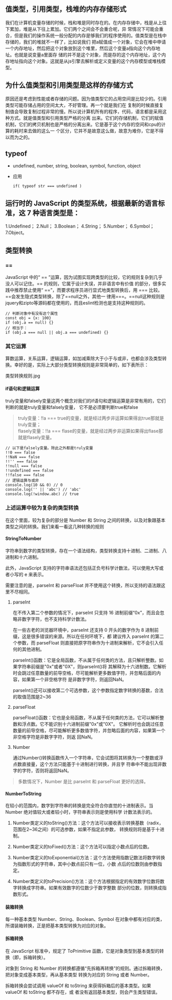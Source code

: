 ## 值类型，引用类型，栈堆的内存存储形式
  我们在计算机变量存储的时候，栈和堆是同时存在的。在内存存储中，栈是从上往下累加，堆是从下往上累加。它们两个之间会不会重合呢，异
  常情况下可能会重合，但是我们的操作系统一般分配的内存是够我们的程序使用的。值类型是在栈中存储的，我们的堆就不一样了，比如说我们
  把a赋值成一个对象，它会在堆中申请一个内存地址，然后把这个对象放到这个堆里，然后这个变量a指向这个内存地址。也就是说变量a里面存
  储的并不是这个对象，而是存的这个内存地址，这个内存地址指向这个对象。这就是从js引擎去解析或定义变量的这个内存模型或堆栈模型。
## 为什么值类型和引用类型是这样的存储方式
  原因还是考虑到性能或者存储的问题。因为值类型它的占用空间是比较少的。引用类型可能存储占用的空间太大，不好管理。再一个就是我们在
  复制的时候直接复制值会导致复制过程非常的慢。所以说计算机所有的程序，代码，语言都是采用这种方式。就是值类型和引用类型严格的分离
  出来。它们的存储机制，它们的赋值机制，它们的拷贝机制也是严格的分离出来。它是基于这个内存的空间和cpu的计算的耗时来去做的这么一
  个区分，它并不是故意这么做，故意为难你，它是不得以而为之的。
## typeof
  * undefined, number, string, boolean, symbol, function, object

  * 应用 

    `if( typeof str === undefined )`
    
## 运行时的 JavaScript 的类型系统，根据最新的语言标准，这 7 种语言类型是：
  1.Undefined；
  2.Null；
  3.Boolean；
  4.String；
  5.Number；
  6.Symbol；
  7.Object。

## 类型转换
### ==
JavaScript 中的“ == ”运算，因为试图实现跨类型的比较，它的规则复杂到几乎没人可以记住。== 的规则，它属于设计失误，并非语言中有价值
的部分，很多实践中推荐禁止使用“ ==”，而要求程序员进行显式地类型转换后，用 === 比较。==会发生隐式类型转换，除了==null之外，其他一
律用===。==null这种规则是jquery和zipto等源码都在使用的，而且eslint检测也是支持这种规则的。
``` 
// 判断对象中有没有这个属性
const obj = {x: 100}
if (obj.a == null) {}
// 相当于：
if (obj.a === null || obj.a === undefined) {}
```
### 其它运算
算数运算，关系运算，逻辑运算，如加减乘除大于小于与或非，也都会涉及类型转换。幸好的是，实际上大部分类型转换规则是非常简单的，如下表所示：

类型转换规则.jpg

#### if语句和逻辑运算

  truly变量和falsely变量这两个概念对我们的if语句和逻辑运算是非常有用的，它们判断的就是truly变量和falsely变量，
  它不是必须要判断true和false

  > truly变量：!!a === true的变量，就是经过两步非运算如果得出true那就是truly变量； <br>
  flasely变量：!!a === flase的变量，就是经过两步非运算如果得出flase那就是flasely变量。

  ```
  // 以下是falsely变量。除此之外都是truly变量
  !!0 === false
  !!NaN === false
  !!'' === false
  !!null === false
  !!undefined === false
  !!false === false
  // 逻辑运算与或非
  console.log(10 && 0) // 0
  console.log('' || 'abc') // 'abc'
  console.log(!window.abc) // true
  ```
### 上述运算中较为复杂的类型转换
在这个里面，较为复杂的部分是 Number 和 String 之间的转换，以及对象跟基本类型之间的转换。我们来看一看这几种转换的规则
#### StringToNumber
字符串到数字的类型转换，存在一个语法结构，类型转换支持十进制、二进制、八进制和十六进制。

此外，JavaScript 支持的字符串语法还包括正负号科学计数法，可以使用大写或者小写的 e 来表示。

需要注意的是，parseInt 和 parseFloat 并不使用这个转换，所以支持的语法跟这里不尽相同。

  1. parseInt

      在不传入第二个参数的情况下，parseInt 只支持 16 进制前缀“0x”，而且会忽略非数字字符，也不支持科学计数法。

      在一些古老的浏览器环境中，parseInt 还支持 0 开头的数字作为 8 进制前缀，这是很多错误的来源。所以在任何环境下，都
        建议传入 parseInt 的第二个参数，而 parseFloat 则直接把原字符串作为十进制来解析，它不会引入任何的其他进制。

      parseInt()函数：它是全局函数，不从属于任何类的方法，且只解析整数。如果字符串前缀是"0x"或者"0X"，则parseInt()将
        其解释为十六进制数。它解析时会跳过任意数量的前导空格，尽可能解析更多数值字符，并忽略后面的内容，如果第一个非空格字符
        是非数字字符，则返回NaN。

      parseInt()还可以接收第二个可选参数，这个参数指定数字转换的基数，合法的取值范围是2~36

  2. parseFloat

      parseFloat()函数：它也是全局函数，不从属于任何类的方法，它可以解析整数和浮点数。它不能识别十六进制前缀"0x"或"0X"。
      它解析时也会跳过任意数量的前导空格，尽可能解析更多数值字符，并忽略后面的内容，如果第一个非空格字符是非数字字符，则返
      回NaN。

  3. Number  

      通过Number()转换函数传入一个字符串，它会试图将其转换为一个整数或浮点数直接量，这个方法只能基于十进制进行转换，并且字
      符串中不能出现非数字的字符，否则将返回NaN。

>多数情况下，Number 是比 parseInt 和 parseFloat 更好的选择。
#### NumberToString
在较小的范围内，数字到字符串的转换是完全符合你直觉的十进制表示。当 Number 绝对值较大或者较小时，字符串表示则是使用科学
计数法表示的。

  1. Number类定义的toString()方法：这个方法可以接收表示转换基数（radix，范围在2~36之间）的可选参数，如果不指定此参数，
    转换规则将是基于十进制。

  2. Number类定义的toFixed()方法：这个方法可以指定小数点后的位数。

  3. Number类定义的toExponential()方法：这个方法使用指数记数法将数字转换为指数形式的字符串，其中小数点前只有一位，小数
    点后的位数则由参数指定。

  4. Number类定义的toPrecision()方法：这个方法根据指定的有效数字位数将数字转换成字符串。如果有效数字的位数少于数字整数
    部分的位数，则转换成指数形式。

#### 装箱转换
每一种基本类型 Number、String、Boolean、Symbol 在对象中都有对应的类，所谓装箱转换，正是把基本类型转换为对应的对象。
#### 拆箱转换
在 JavaScript 标准中，规定了 ToPrimitive 函数，它是对象类型到基本类型的转换（即，拆箱转换）。

对象到 String 和 Number 的转换都遵循“先拆箱再转换”的规则。通过拆箱转换，把对象变成基本类型，再从基本类型
  转换为对应的 String 或者 Number。

拆箱转换会尝试调用 valueOf 和 toString 来获得拆箱后的基本类型。如果 valueOf 和 toString 都不存在，或
  者没有返回基本类型，则会产生类型错误。
